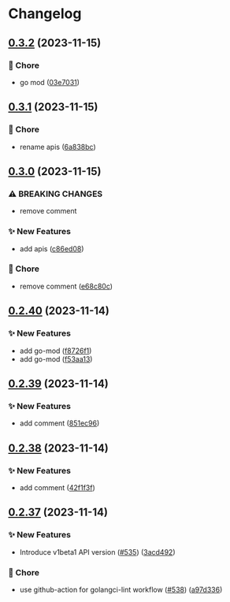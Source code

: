 # Changelog

## [0.3.2](https://github.com/thisthat/open-feature-operator/compare/apis/v0.3.1...apis/v0.3.2) (2023-11-15)


### 🧹 Chore

* go mod ([03e7031](https://github.com/thisthat/open-feature-operator/commit/03e703160cf37e879ab149e732023a44eb436541))

## [0.3.1](https://github.com/thisthat/open-feature-operator/compare/apis/v0.3.0...apis/v0.3.1) (2023-11-15)


### 🧹 Chore

* rename apis ([6a838bc](https://github.com/thisthat/open-feature-operator/commit/6a838bcb94031bdea85b19b5b9aaedb5f24f5f27))

## [0.3.0](https://github.com/thisthat/open-feature-operator/compare/apis/v0.2.40...apis/v0.3.0) (2023-11-15)


### ⚠ BREAKING CHANGES

* remove comment

### ✨ New Features

* add apis ([c86ed08](https://github.com/thisthat/open-feature-operator/commit/c86ed0877b514cf4e820cbafdb6b713e0ac13b10))


### 🧹 Chore

* remove comment ([e68c80c](https://github.com/thisthat/open-feature-operator/commit/e68c80c98d60d45d6cd8ee6c7962b1c34f1e70d6))

## [0.2.40](https://github.com/thisthat/open-feature-operator/compare/apis/v0.2.39...apis/v0.2.40) (2023-11-14)


### ✨ New Features

* add go-mod ([f8726f1](https://github.com/thisthat/open-feature-operator/commit/f8726f1f5db056680295e90419ccd20f4bc0a954))
* add go-mod ([f53aa13](https://github.com/thisthat/open-feature-operator/commit/f53aa1303a481f549dc6d0df351983644c878650))

## [0.2.39](https://github.com/thisthat/open-feature-operator/compare/apis-v0.2.38...apis/v0.2.39) (2023-11-14)


### ✨ New Features

* add comment ([851ec96](https://github.com/thisthat/open-feature-operator/commit/851ec96a52a0a87851f9b48baaa74d8e796e2f6e))

## [0.2.38](https://github.com/thisthat/open-feature-operator/compare/apis-v0.2.37...apis-v0.2.38) (2023-11-14)


### ✨ New Features

* add comment ([42f1f3f](https://github.com/thisthat/open-feature-operator/commit/42f1f3f8823316e0e45a9f531402591d1fe2c515))

## [0.2.37](https://github.com/thisthat/open-feature-operator/compare/apis-v0.2.36...apis-v0.2.37) (2023-11-14)


### ✨ New Features

* Introduce v1beta1 API version ([#535](https://github.com/thisthat/open-feature-operator/issues/535)) ([3acd492](https://github.com/thisthat/open-feature-operator/commit/3acd49289a40e8f07fd20aad46185ac42ceb1b7a))


### 🧹 Chore

* use github-action for golangci-lint workflow ([#538](https://github.com/thisthat/open-feature-operator/issues/538)) ([a97d336](https://github.com/thisthat/open-feature-operator/commit/a97d336468d5a9b50662f4979784c8388ec10ec1))
